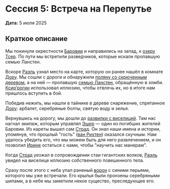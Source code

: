 # Сессия 5: Встреча на Перепутье

**Дата:** 5 июля 2025

## Краткое описание

Мы покинули окрестности [Баровии](../locations/barovia-village.md) и направились на запад, к [озеру Тсер](../locations/lake-tser.md). По пути мы встретили разведчиков, которые искали пропавшую семью Ланстен.

Вскоре [Раэль](../characters/pc/raelle.md) узнал место на карте, которую он ранее нашёл в комнате [Дору](../characters/npc/doru.md). Мы сошли с дороги и обнаружили [поляну со скрюченным деревом](../locations/twisted-tree-glade.md), а на ней — пропавшую [семью Ланстен](../characters/npc/lansten-family.md), обращённую в зомби. [Ксир’рогин](../characters/pc/ksirrogin.md) использовал иллюзию, чтобы отвлечь их, но в итоге нам пришлось вступить в бой.

Победив нежить, мы нашли в тайнике в дереве снаряжение, спрятанное [Дору](../characters/npc/doru.md): арбалет, серебряные болты, святую воду и зелья.

Вернувшись на дорогу, мы дошли до [развилки с виселицей](../locations/gallows.md). Там нас нагнал экипаж, которым управлял [Эшер](../characters/npc/esher.md) — один из погибших жителей Баровии. Из кареты вышел сам [Страд](../characters/npc/strahd-von-zarovich.md). Он знал наши имена и истории, упомянув, что прошлый "гость" ([ван Рихтен](../characters/npc/rudolph-van-richten.md)) оказался скучным. Нам удалось убедить его, что мы можем быть для него развлечением, и он позволил [Ирине](../characters/npc/ireena-kolyana.md) остаться с нами, чтобы "научить нас манерам".

Когда [Страд](../characters/npc/strahd-von-zarovich.md) уезжал в сопровождении стаи гигантских волков, [Раэль](../characters/pc/raelle.md) увидел на виселице иллюзию собственного повешенного тела.

Сразу после этого с неба упал раненый [ворон](../characters/npc/raven.md) с синими перьями, которого мы уже встречали. Его крылья были пронзены серебряными шипами, а в небе мы заметили некое существо, преследующее его.
